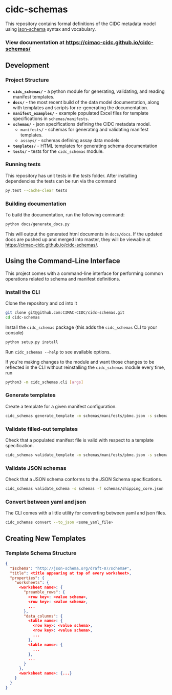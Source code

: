 # cidc-schemas

This repository contains formal definitions of the CIDC metadata model using [json-schema](https://json-schema.org/) syntax and vocabulary.

### View documentation at https://cimac-cidc.github.io/cidc-schemas/

## Development

### Project Structure

- **`cidc_schemas/`** - a python module for generating, validating, and reading manifest templates.
- **`docs/`** - the most recent build of the data model documentation, along with templates and scripts for re-generating the documentation.
- **`manifest_examples/`** - example populated Excel files for template specifications in `schemas/manifests`.
- **`schemas/`** - json specifications defining the CIDC metadata model.
  - `manifests/` - schemas for generating and validating manifest templates.
  - `assays/` - schemas defining assay data models
- **`templates/`** - HTML templates for generating schema documentation
- **`tests/`** - tests for the `cidc_schemas` module.

### Running tests

This repository has unit tests in the _tests_ folder. After installing dependencies
the tests can be run via the command

```bash
py.test --cache-clear tests
```

### Building documentation

To build the documentation, run the following command:

```bash
python docs/generate_docs.py
```

This will output the generated html documents in `docs/docs`. If the updated docs are pushed up and merged
into master, they will be viewable at https://cimac-cidc.github.io/cidc-schemas/.

## Using the Command-Line Interface

This project comes with a command-line interface for performing common operations related to schema and manifest definitions.

### Install the CLI

Clone the repository and cd into it

```bash
git clone git@github.com:CIMAC-CIDC/cidc-schemas.git
cd cidc-schemas
```

Install the `cidc_schemas` package (this adds the `cidc_schemas` CLI to your console)

```bash
python setup.py install
```

Run `cidc_schemas --help` to see available options.

If you're making changes to the module and want those changes to be reflected in the CLI without reinstalling the `cidc_schemas` module every time, run

```bash
python3 -m cidc_schemas.cli [args]
```

### Generate templates

Create a template for a given manifest configuration.

```bash
cidc_schemas generate_template -m schemas/manifests/pbmc.json -s schemas -o pbmc.xlsx
```

### Validate filled-out templates

Check that a populated manifest file is valid with respect to a template specification.

```bash
cidc_schemas validate_template -m schemas/manifests/pbmc.json -s schemas -x manifest_examples/pbmc.xlsx
```

### Validate JSON schemas
Check that a JSON schema conforms to the JSON Schema specifications.

```bash
cidc_schemas validate_schema -s schemas -f schemas/shipping_core.json
```

### Convert between yaml and json

The CLI comes with a little utility for converting between yaml and json files.

```bash
cidc_schemas convert --to_json <some_yaml_file>
```

## Creating New Templates

### Template Schema Structure

```json
{
  "$schema": "http://json-schema.org/draft-07/schema#",
  "title": <title appearing at top of every worksheet>,
  "properties": {
    "worksheets": {
      <worksheet name>: {
        "preamble_rows": {
          <row key>: <value schema>,
          <row key>: <value schema>,
          ...
        },
        "data_columns": {
          <table name>: {
            <row key>: <value schema>,
            <row key>: <value schema>,
            ...
          },
          <table name>: {
            ...
          },
          ...
        }
      },
      <worksheet name>: {...}
    }
  }
}
```
